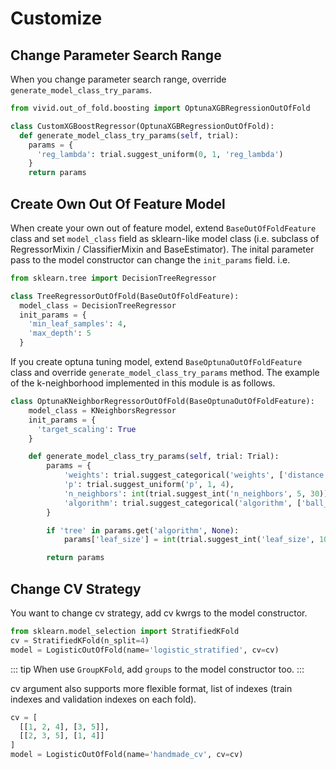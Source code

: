 # Customize

## Change Parameter Search Range

When you change parameter search range, override `generate_model_class_try_params`. 

```python
from vivid.out_of_fold.boosting import OptunaXGBRegressionOutOfFold

class CustomXGBoostRegressor(OptunaXGBRegressionOutOfFold):
  def generate_model_class_try_params(self, trial):
    params = {
      'reg_lambda': trial.suggest_uniform(0, 1, 'reg_lambda')
    }
    return params
```

## Create Own Out Of Feature Model

When create your own out of feature model, extend `BaseOutOfFoldFeature` class and set `model_class` field as sklearn-like model class (i.e. subclass of RegressorMixin / ClassifierMixin and BaseEstimator). The inital parameter pass to the model constructor can change the `init_params` field. i.e.

```python
from sklearn.tree import DecisionTreeRegressor

class TreeRegressorOutOfFold(BaseOutOfFoldFeature):
  model_class = DecisionTreeRegressor
  init_params = {
    'min_leaf_samples': 4,
    'max_depth': 5
  }
```

If you create optuna tuning model, extend `BaseOptunaOutOfFoldFeature` class and override `generate_model_class_try_params` method. The example of the k-neighborhood implemented in this module is as follows.

```python
class OptunaKNeighborRegressorOutOfFold(BaseOptunaOutOfFoldFeature):
    model_class = KNeighborsRegressor
    init_params = {
      'target_scaling': True
    }

    def generate_model_class_try_params(self, trial: Trial):
        params = {
            'weights': trial.suggest_categorical('weights', ['distance', 'uniform']),
            'p': trial.suggest_uniform('p', 1, 4),
            'n_neighbors': int(trial.suggest_int('n_neighbors', 5, 30)),
            'algorithm': trial.suggest_categorical('algorithm', ['ball_tree', 'kd_tree'])
        }

        if 'tree' in params.get('algorithm', None):
            params['leaf_size'] = int(trial.suggest_int('leaf_size', 10, 200))

        return params
```

## Change CV Strategy

You want to change cv strategy, add cv kwrgs to the model constructor.

```python
from sklearn.model_selection import StratifiedKFold
cv = StratifiedKFold(n_split=4)
model = LogisticOutOfFold(name='logistic_stratified', cv=cv)
```

::: tip
When use `GroupKFold`, add `groups` to the model constructor too.
:::

cv argument also supports more flexible format, list of indexes (train indexes and validation indexes on each fold).

```python
cv = [
  [[1, 2, 4], [3, 5]],
  [[2, 3, 5], [1, 4]]
]
model = LogisticOutOfFold(name='handmade_cv', cv=cv)
```
